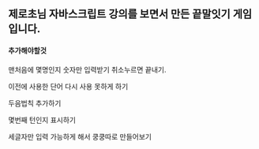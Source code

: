 ## 제로초님 자바스크립트 강의를 보면서 만든 끝말잇기 게임입니다.

#### 추가해야할것

맨처음에 몇명인지 숫자만 입력받기 취소누르면 끝내기.

이전에 사용한 단어 다시 사용 못하게 하기

두음법칙 추가하기 

몇번째 턴인지 표시하기

세글자만 입력 가능하게 해서 쿵쿵따로 만들어보기

